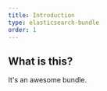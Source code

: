 ```yaml
---
title: Introduction
type: elasticsearch-bundle
order: 1
---
```


## What is this?

It's an awesome bundle.